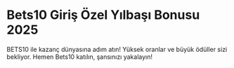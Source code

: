 # Bets10 Giriş Özel Yılbaşı Bonusu 2025
BETS10 ile kazanç dünyasına adım atın! Yüksek oranlar ve büyük ödüller sizi bekliyor. Hemen Bets10 katılın, şansınızı yakalayın!
